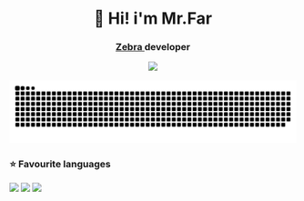 <h1 align="center">👋 Hi! i'm Mr.Far</h1>

<h3 align="center"><a href="https://github.com/zebra-inc">Zebra </a>developer</h3>
<p align="center">
  <a href="https://discord.gg/spuGQYqXZh"><img src="https://img.shields.io/badge/-Discord-white?style=flat&logo=Discord&logoColor=#7B68EE" /></a>
 <br>
</p>
<img src="https://raw.githubusercontent.com/Platane/snk/output/github-contribution-grid-snake.svg">


### ⭐️ Favourite languages
<img src="https://img.shields.io/badge/Java-black?style=for-the-badge&logo=CoffeeScript&logoColor=orange">
<img src="https://img.shields.io/badge/Java-black?style=for-the-badge&logo=TypeScript&logoColor=blue">
<img src="https://img.shields.io/badge/Python-black?style=for-the-badge&logo=Python&logoColor=yellow"> 
